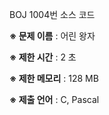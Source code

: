 BOJ 1004번 소스 코드

<b>※ 문제 이름</b> : 어린 왕자

<b>※ 제한 시간</b> : 2 초

<b>※ 제한 메모리</b> : 128 MB

<b>※ 제출 언어</b> : C, Pascal